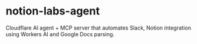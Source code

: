 # notion-labs-agent
Cloudflare AI agent + MCP server that automates Slack, Notion integration using Workers AI and Google Docs parsing.
